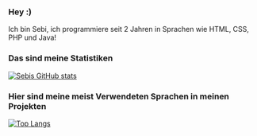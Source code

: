 ### Hey :)

Ich bin Sebi, 
ich programmiere seit 2 Jahren in Sprachen wie HTML, CSS, PHP und Java!

### Das sind meine Statistiken
[![Sebis GitHub stats](https://github-readme-stats.vercel.app/api?username=ItsSebis&theme=dark)](#)

### Hier sind meine meist Verwendeten Sprachen in meinen Projekten
[![Top Langs](https://github-readme-stats.vercel.app/api/top-langs/?username=ItsSebis&theme=dark)](#)
